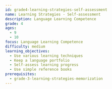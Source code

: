 ```yaml
---
id: grade4-learning-strategies-self-assessment
name: Learning Strategies - Self-assessment
description: Language Learning Competence
grade: 4
ages:
  - 9
  - 10
focus: Language Learning Competence
difficulty: medium
learning_objectives:
  - Use various learning techniques
  - Keep a language portfolio
  - Self-assess learning progress
  - Use simple reference books
prerequisites:
  - grade-3-learning-strategies-memorization
---
```


